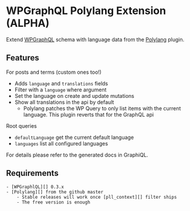 # WPGraphQL Polylang Extension (ALPHA)

Extend [WPGraphQL](https://www.wpgraphql.com/) schema with language data from
the [Polylang](https://polylang.pro/) plugin.

## Features

For posts and terms (custom ones too!)

-   Adds `language` and `translations` fields
-   Filter with a `language` where argument
-   Set the language on create and update mutations
-   Show all translations in the api by default
    -   Polylang patches the WP Query to only list items with the current
        language. This plugin reverts that for the GraphQL api

Root queries

-   `defaultLanguage` get the current default language
-   `languages` list all configured languages

For details please refer to the generated docs in GraphiQL.

## Requirements

    - [WPGraphlQL][] 0.3.x
    - [Polylang][] from the github master
        - Stable releases will work once [pll_context][] filter ships
        - The free version is enough

[pll_context]: https://github.com/polylang/polylang/commit/2203b9e16532797fa530f9b73024b53885d728ef
[polylang]: https://github.com/polylang/polylang
[wpgraphlql]: https://github.com/wp-graphql/wp-graphql/releases
